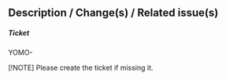 ## Description / Change(s) / Related issue(s)

##### Ticket

YOMO-

[!NOTE]
Please create the ticket if missing it.
